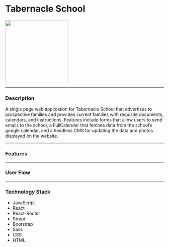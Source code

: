 # **Tabernacle School**

<a href="https://tabernacle.school">
<img src="https://raw.githubusercontent.com/MattPereira/tabernacle-school/main/public/TS_LOGO_CIRCLE.png" style="height: 200px; width: 200px;">
</a>

---
### **Description**
A single page web application for Tabernacle School that advertises to prospective families and provides current families with requisite documents, calendars, and instructions. Features include forms that allow users to send emails to the school, a FullCalender that fetches data from the school’s google calendar, and a headless CMS for updating the data and photos displayed on the website. 

---
### **Features**

---
### **User Flow**

---
### **Technology Stack**
- JavaScript
- React
- React-Router
- Strapi
- Bootstrap
- Sass
- CSS
- HTML